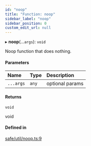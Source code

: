 ```yaml
---
id: "noop"
title: "Function: noop"
sidebar_label: "noop"
sidebar_position: 0
custom_edit_url: null
---
```


▸ **noop**(...`args`): `void`

Noop function that does nothing.

#### Parameters

| Name | Type | Description |
| :------ | :------ | :------ |
| `...args` | `any` | optional params |

#### Returns

`void`

void

#### Defined in

[safe/util/noop.ts:9](https://github.com/axisiscool/hikidashi/blob/6610d16/src/safe/util/noop.ts#L9)
